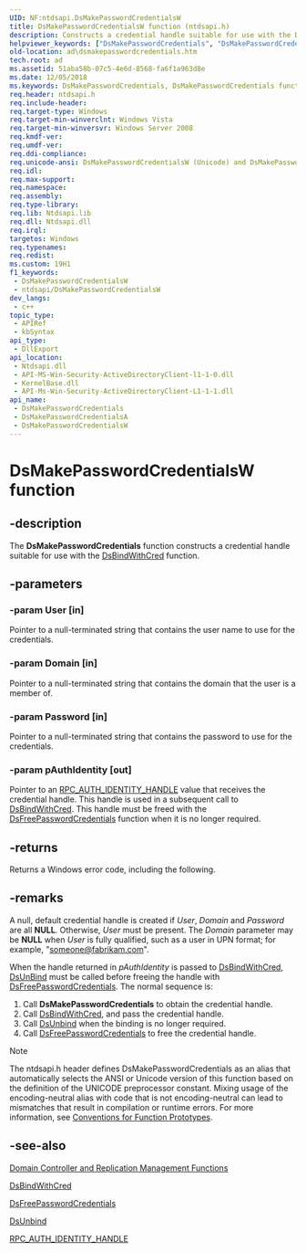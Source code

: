 ```yaml
---
UID: NF:ntdsapi.DsMakePasswordCredentialsW
title: DsMakePasswordCredentialsW function (ntdsapi.h)
description: Constructs a credential handle suitable for use with the DsBindWithCred function. (Unicode)
helpviewer_keywords: ["DsMakePasswordCredentials", "DsMakePasswordCredentials function [Active Directory]", "DsMakePasswordCredentialsW", "_glines_dsmakepasswordcredentials", "ad.dsmakepasswordcredentials", "ntdsapi/DsMakePasswordCredentials", "ntdsapi/DsMakePasswordCredentialsW"]
old-location: ad\dsmakepasswordcredentials.htm
tech.root: ad
ms.assetid: 51aba58b-07c5-4e6d-8568-fa6f1a963d8e
ms.date: 12/05/2018
ms.keywords: DsMakePasswordCredentials, DsMakePasswordCredentials function [Active Directory], DsMakePasswordCredentialsA, DsMakePasswordCredentialsW, _glines_dsmakepasswordcredentials, ad.dsmakepasswordcredentials, ntdsapi/DsMakePasswordCredentials, ntdsapi/DsMakePasswordCredentialsA, ntdsapi/DsMakePasswordCredentialsW
req.header: ntdsapi.h
req.include-header: 
req.target-type: Windows
req.target-min-winverclnt: Windows Vista
req.target-min-winversvr: Windows Server 2008
req.kmdf-ver: 
req.umdf-ver: 
req.ddi-compliance: 
req.unicode-ansi: DsMakePasswordCredentialsW (Unicode) and DsMakePasswordCredentialsA (ANSI)
req.idl: 
req.max-support: 
req.namespace: 
req.assembly: 
req.type-library: 
req.lib: Ntdsapi.lib
req.dll: Ntdsapi.dll
req.irql: 
targetos: Windows
req.typenames: 
req.redist: 
ms.custom: 19H1
f1_keywords:
 - DsMakePasswordCredentialsW
 - ntdsapi/DsMakePasswordCredentialsW
dev_langs:
 - c++
topic_type:
 - APIRef
 - kbSyntax
api_type:
 - DllExport
api_location:
 - Ntdsapi.dll
 - API-MS-Win-Security-ActiveDirectoryClient-l1-1-0.dll
 - KernelBase.dll
 - API-Ms-Win-Security-ActiveDirectoryClient-L1-1-1.dll
api_name:
 - DsMakePasswordCredentials
 - DsMakePasswordCredentialsA
 - DsMakePasswordCredentialsW
---
```


# DsMakePasswordCredentialsW function


## -description

The <b>DsMakePasswordCredentials</b> function constructs a credential handle suitable for use with the 
<a href="/windows/desktop/api/ntdsapi/nf-ntdsapi-dsbindwithcreda">DsBindWithCred</a> function.

## -parameters

### -param User [in]

Pointer to a null-terminated string that contains the user name to use for the credentials.

### -param Domain [in]

Pointer to a null-terminated string that contains the domain that the user is a member of.

### -param Password [in]

Pointer to a null-terminated string that contains the password to use for the credentials.

### -param pAuthIdentity [out]

Pointer to an <a href="/windows/desktop/Rpc/rpc-auth-identity-handle">RPC_AUTH_IDENTITY_HANDLE</a> value that receives the credential handle. This handle is used in a subsequent call to <a href="/windows/desktop/api/ntdsapi/nf-ntdsapi-dsbindwithcreda">DsBindWithCred</a>.   This handle must be freed with the 
<a href="/windows/desktop/api/ntdsapi/nf-ntdsapi-dsfreepasswordcredentials">DsFreePasswordCredentials</a> function when it is no longer required.

## -returns

Returns a Windows error code, including the following.

## -remarks

A null, default credential handle is created if <i>User</i>, <i>Domain</i> and <i>Password</i> are all <b>NULL</b>. Otherwise, <i>User</i> must be present. The <i>Domain</i> parameter may be <b>NULL</b> when <i>User</i> is fully qualified, such as a user in UPN format; for example, "someone@fabrikam.com".

When the handle returned in <i>pAuthIdentity</i> is passed to <a href="/windows/desktop/api/ntdsapi/nf-ntdsapi-dsbindwithcreda">DsBindWithCred</a>, <a href="/windows/desktop/api/ntdsapi/nf-ntdsapi-dsunbinda">DsUnBind</a> must be called before freeing the handle with <a href="/windows/desktop/api/ntdsapi/nf-ntdsapi-dsfreepasswordcredentials">DsFreePasswordCredentials</a>.  The normal sequence is:

<ol>
<li>Call <b>DsMakePasswordCredentials</b> to obtain the credential handle.</li>
<li>Call <a href="/windows/desktop/api/ntdsapi/nf-ntdsapi-dsbindwithcreda">DsBindWithCred</a>, and pass the credential handle.</li>
<li>Call <a href="/windows/desktop/api/ntdsapi/nf-ntdsapi-dsunbinda">DsUnbind</a> when the binding is no longer required.</li>
<li>Call <a href="/windows/desktop/api/ntdsapi/nf-ntdsapi-dsfreepasswordcredentials">DsFreePasswordCredentials</a> to free the credential handle.</li>
</ol>




> [!NOTE]
> The ntdsapi.h header defines DsMakePasswordCredentials as an alias that automatically selects the ANSI or Unicode version of this function based on the definition of the UNICODE preprocessor constant. Mixing usage of the encoding-neutral alias with code that is not encoding-neutral can lead to mismatches that result in compilation or runtime errors. For more information, see [Conventions for Function Prototypes](/windows/win32/intl/conventions-for-function-prototypes).

## -see-also

<a href="/windows/desktop/AD/dc-and-replication-management-functions">Domain Controller and Replication Management Functions</a>



<a href="/windows/desktop/api/ntdsapi/nf-ntdsapi-dsbindwithcreda">DsBindWithCred</a>



<a href="/windows/desktop/api/ntdsapi/nf-ntdsapi-dsfreepasswordcredentials">DsFreePasswordCredentials</a>



<a href="/windows/desktop/api/ntdsapi/nf-ntdsapi-dsunbinda">DsUnbind</a>



<a href="/windows/desktop/Rpc/rpc-auth-identity-handle">RPC_AUTH_IDENTITY_HANDLE</a>
